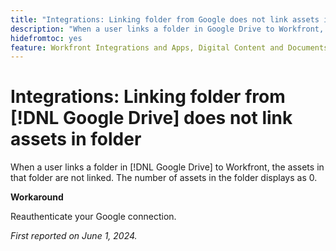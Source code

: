 ```yaml
---
title: "Integrations: Linking folder from Google does not link assets in folder"
description: "When a user links a folder in Google Drive to Workfront, the assets in that folder are not linked. The number of assets in the folder displays as 0."
hidefromtoc: yes
feature: Workfront Integrations and Apps, Digital Content and Documents
---
```


# Integrations: Linking folder from [!DNL Google Drive] does not link assets in folder

When a user links a folder in [!DNL Google Drive] to Workfront, the assets in that folder are not linked. The number of assets in the folder displays as 0.

**Workaround**

Reauthenticate your Google connection.

_First reported on June 1, 2024._
